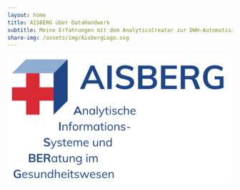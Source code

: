 ```yaml
---
layout: home
title: AISBERG über DataHandwerk
subtitle: Meine Erfahrungen mit dem AnalyticsCreator zur DWH-Automatisierung (ELT, DWH, SSAS) und die Evolution zum open-Source-Projekt DataHandwerk
share-img: /assets/img/AisbergLogo.svg
---
```


![AISBERG - Analytische Informationssysteme und BERatung im Gesundheitswesen](assets/img/AisbergLogo.svg)
